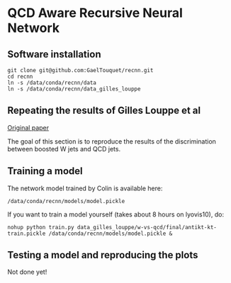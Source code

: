# QCD Aware Recursive Neural Network

## Software installation

```
git clone git@github.com:GaelTouquet/recnn.git
cd recnn
ln -s /data/conda/recnn/data
ln -s /data/conda/recnn/data_gilles_louppe
```

## Repeating the results of Gilles Louppe et al

[Original paper](https://arxiv.org/abs/1702.00748)

The goal of this section is to reproduce the results of the discrimination between boosted W jets and QCD jets.

## Training a model

The network model trained by Colin is available here:

    /data/conda/recnn/models/model.pickle

If you want to train a model yourself (takes about 8 hours on lyovis10), do:

    nohup python train.py data_gilles_louppe/w-vs-qcd/final/antikt-kt-train.pickle /data/conda/recnn/models/model.pickle &
    
## Testing a model and reproducing the plots 

Not done yet!
